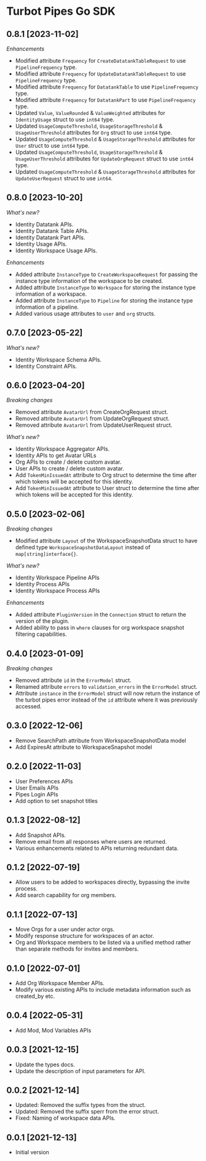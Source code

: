 # Turbot Pipes Go SDK

## 0.8.1 [2023-11-02]

_Enhancements_

- Modified attribute `Frequency` for `CreateDatatankTableRequest` to use `PipelineFrequency` type.
- Modified attribute `Frequency` for `UpdateDatatankTableRequest` to use `PipelineFrequency` type.
- Modified attribute `Frequency` for `DatatankTable` to use `PipelineFrequency` type.
- Modified attribute `Frequency` for `DatatankPart` to use `PipelineFrequency` type.
- Updated `Value`, `ValueRounded` & `ValueWeighted` attributes for `IdentityUsage` struct to use `int64` type.
- Updated `UsageComputeThreshold`, `UsageStorageThreshold` & `UsageUserThreshold` attributes for `Org` struct to use `int64` type.
- Updated `UsageComputeThreshold` & `UsageStorageThreshold` attributes for `User` struct to use `int64` type.
- Updated `UsageComputeThreshold`, `UsageStorageThreshold` & `UsageUserThreshold` attributes for `UpdateOrgRequest` struct to use `int64` type.
- Updated `UsageComputeThreshold` & `UsageStorageThreshold` attributes for `UpdateUserRequest` struct to use `int64`.

## 0.8.0 [2023-10-20]

_What's new?_

- Identity Datatank APIs.
- Identity Datatank Table APIs.
- Identity Datatank Part APIs.
- Identity Usage APIs.
- Identity Workspace Usage APIs.

_Enhancements_

- Added attribute `InstanceType` to `CreateWorkspaceRequest` for passing the instance type information of the workspace to be created.
- Added attribute `InstanceType` to `Workspace` for storing the instance type information of a workspace.
- Added attribute `InstanceType` to `Pipeline` for storing the instance type information of a pipeline.
- Added various usage attributes to `user` and `org` structs.

## 0.7.0 [2023-05-22]

_What's new?_

- Identity Workspace Schema APIs.
- Identity Constraint APIs.

## 0.6.0 [2023-04-20]

_Breaking changes_

- Removed attribute `AvatarUrl` from CreateOrgRequest struct.
- Removed attribute `AvatarUrl` from UpdateOrgRequest struct.
- Removed attribute `AvatarUrl` from UpdateUserRequest struct.

_What's new?_

- Identity Workspace Aggregator APIs.
- Identity APIs to get Avatar URLs
- Org APIs to create / delete custom avatar.
- User APIs to create / delete custom avatar.
- Add `TokenMinIssuedAt` attribute to Org struct to determine the time after which tokens will be accepted for this identity.
- Add `TokenMinIssuedAt` attribute to User struct to determine the time after which tokens will be accepted for this identity.

## 0.5.0 [2023-02-06]

_Breaking changes_

- Modified attribute `Layout` of the WorkspaceSnapshotData struct to have defined type `WorkspaceSnapshotDataLayout` instead of `map[string]interface{}`.

_What's new?_

- Identity Workspace Pipeline APIs
- Identity Process APIs
- Identity Workspace Process APIs

_Enhancements_

- Added attribute `PluginVersion` in the `Connection` struct to return the version of the plugin.
- Added ability to pass in `where` clauses for org workspace snapshot filtering capabilities.

## 0.4.0 [2023-01-09]

_Breaking changes_

- Removed attribute `id` in the `ErrorModel` struct.
- Renamed attribute `errors` to `validation_errors` in the `ErrorModel` struct.
- Attribute `instance` in the `ErrorModel` struct will now return the instance of the turbot pipes error instead of the `id` attribute where it was previously accessed.

## 0.3.0 [2022-12-06]

- Remove SearchPath attribute from WorkspaceSnapshotData model
- Add ExpiresAt attribute to WorkspaceSnapshot model

## 0.2.0 [2022-11-03]

- User Preferences APIs
- User Emails APIs
- Pipes Login APIs
- Add option to set snapshot titles

## 0.1.3 [2022-08-12]

- Add Snapshot APIs.
- Remove email from all responses where users are returned.
- Various enhancements related to APIs returning redundant data.

## 0.1.2 [2022-07-19]

- Allow users to be added to workspaces directly, bypassing the invite process.
- Add search capability for org members.

## 0.1.1 [2022-07-13]

- Move Orgs for a user under actor orgs.
- Modify response structure for workspaces of an actor.
- Org and Workspace members to be listed via a unified method rather than separate methods for invites and members.

## 0.1.0 [2022-07-01]

- Add Org Workspace Member APIs.
- Modify various existing APIs to include metadata information such as created_by etc. 

## 0.0.4 [2022-05-31]

- Add Mod, Mod Variables APIs

## 0.0.3 [2021-12-15]

- Update the types docs.
- Update the description of input parameters for API.

## 0.0.2 [2021-12-14]

- Updated: Removed the suffix types from the struct.
- Updated: Removed the suffix sperr from the error struct.
- Fixed: Naming of workspace data APIs.

## 0.0.1 [2021-12-13]

- Initial version
